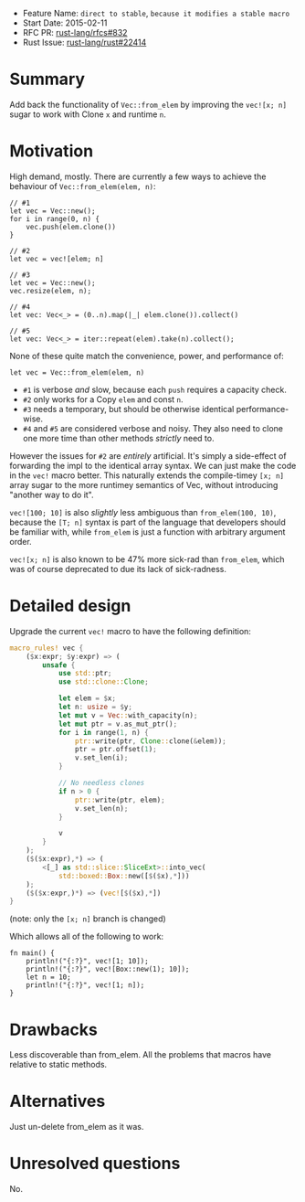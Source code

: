- Feature Name: `direct to stable`, `because it modifies a stable macro`
- Start Date: 2015-02-11
- RFC PR: [rust-lang/rfcs#832](https://github.com/rust-lang/rfcs/pull/832)
- Rust Issue: [rust-lang/rust#22414](https://github.com/rust-lang/rust/issues/22414)

# Summary

Add back the functionality of `Vec::from_elem` by improving the `vec![x; n]` sugar to work with Clone `x` and runtime `n`.

# Motivation

High demand, mostly. There are currently a few ways to achieve the behaviour of `Vec::from_elem(elem, n)`:

```
// #1
let vec = Vec::new();
for i in range(0, n) {
    vec.push(elem.clone())
}
```

```
// #2
let vec = vec![elem; n]
```

```
// #3
let vec = Vec::new();
vec.resize(elem, n);
```

```
// #4
let vec: Vec<_> = (0..n).map(|_| elem.clone()).collect()
```

```
// #5
let vec: Vec<_> = iter::repeat(elem).take(n).collect();
```

None of these quite match the convenience, power, and performance of:

```
let vec = Vec::from_elem(elem, n)
```

* `#1` is verbose *and* slow, because each `push` requires a capacity check.
* `#2` only works for a Copy `elem` and const `n`.
* `#3` needs a temporary, but should be otherwise identical performance-wise.
* `#4` and `#5` are considered verbose and noisy. They also need to clone one more
time than other methods *strictly* need to.

However the issues for `#2` are *entirely* artificial. It's simply a side-effect of
forwarding the impl to the identical array syntax. We can just make the code in the
`vec!` macro better. This naturally extends the compile-timey `[x; n]` array sugar
to the more runtimey semantics of Vec, without introducing "another way to do it".

`vec![100; 10]` is also *slightly* less ambiguous than `from_elem(100, 10)`,
because the `[T; n]` syntax is part of the language that developers should be
familiar with, while `from_elem` is just a function with arbitrary argument order.

`vec![x; n]` is also known to be 47% more sick-rad than `from_elem`, which was
of course deprecated to due its lack of sick-radness.

# Detailed design

Upgrade the current `vec!` macro to have the following definition:

```rust
macro_rules! vec {
    ($x:expr; $y:expr) => (
        unsafe {
            use std::ptr;
            use std::clone::Clone;

            let elem = $x;
            let n: usize = $y;
            let mut v = Vec::with_capacity(n);
            let mut ptr = v.as_mut_ptr();
            for i in range(1, n) {
                ptr::write(ptr, Clone::clone(&elem));
                ptr = ptr.offset(1);
                v.set_len(i);
            }

            // No needless clones
            if n > 0 {
                ptr::write(ptr, elem);
                v.set_len(n);
            }

            v
        }
    );
    ($($x:expr),*) => (
        <[_] as std::slice::SliceExt>::into_vec(
            std::boxed::Box::new([$($x),*]))
    );
    ($($x:expr,)*) => (vec![$($x),*])
}
```

(note: only the `[x; n]` branch is changed)

Which allows all of the following to work:

```
fn main() {
    println!("{:?}", vec![1; 10]);
    println!("{:?}", vec![Box::new(1); 10]);
    let n = 10;
    println!("{:?}", vec![1; n]);
}
```

# Drawbacks

Less discoverable than from_elem. All the problems that macros have relative to static methods.

# Alternatives

Just un-delete from_elem as it was.

# Unresolved questions

No.
